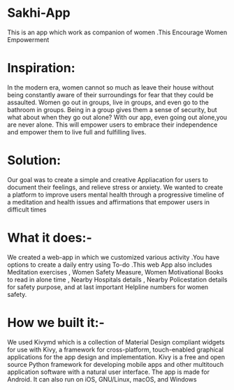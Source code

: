 # Sakhi-App

This is an app which work as companion of women .This Encourage Women Empowerment

# Inspiration:

In the modern era, women cannot so much as leave their house without being constantly aware of their surroundings for fear that they could be assaulted. Women go out in groups, live in groups, and even go to the bathroom in groups. Being in a group gives them a sense of security, but what about when they go out alone? With our    app, even going out alone,you are never alone. This will empower users to embrace their independence and empower them to live full and fulfilling  lives.

# Solution:

Our goal was to create a simple and creative Appliacation for users   to document their feelings, and relieve stress or anxiety. We wanted to create a platform to improve users mental health through a progressive timeline of a meditation and health issues and affirmations that empower users in difficult times


# What it does:-

We created a web-app in which we customized various activity .You have options to create a daily entry using To-do .This web App also includes Meditation exercises , Women Safety Measure,  Women Motivational Books to read in alone time , Nearby Hospitals details , Nearby Policestation details for safety purpose, and at last important Helpline numbers for women safety.


# How we built it:-

We used Kivymd  which is a collection of Material Design compliant widgets for use  with Kivy, a framework for cross-platform, touch-enabled graphical applications     for the app design and implementation. Kivy is a free and open source Python framework for developing mobile apps and other multitouch application software with a   natural user interface.
The app is made for Android. It can also run on iOS, GNU/Linux, macOS, and Windows
